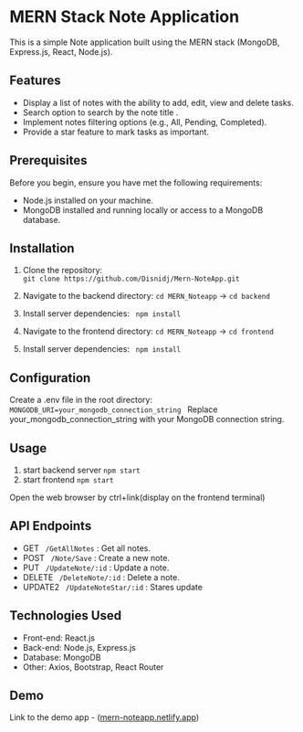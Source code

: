 # MERN Stack Note Application
This is a simple Note application built using the MERN stack (MongoDB, Express.js, React, Node.js).

## Features
* Display a list of notes with the ability to add, edit, view and delete tasks.
* Search option to search by the note title .
* Implement notes filtering options (e.g., All, Pending, Completed).
* Provide a star feature to mark tasks as important.

## Prerequisites
Before you begin, ensure you have met the following requirements:
* Node.js installed on your machine.
* MongoDB installed and running locally or access to a MongoDB database.

## Installation
1. Clone the repository:   
 ```git clone https://github.com/Disnidj/Mern-NoteApp.git ```

3. Navigate to the backend directory:
   ```cd MERN_Noteapp```
   -> ```cd backend```
   
5. Install server dependencies:
  ``` npm install```

6. Navigate to the frontend directory:
   ```cd MERN_Noteapp```
   -> ```cd frontend```

8. Install server dependencies:
  ``` npm install```

## Configuration
Create a .env file in the root directory:
```MONGODB_URI=your_mongodb_connection_string ```
Replace your_mongodb_connection_string with your MongoDB connection string.

## Usage
1. start backend server
   ```npm start```
2. start frontend
   ```npm start```

Open the web browser by ctrl+link(display on the frontend terminal)
     
## API Endpoints
* GET ``` /GetAllNotes``` : Get all notes.
* POST ``` /Note/Save``` : Create a new note.
* PUT ``` /UpdateNote/:id``` : Update a note.
* DELETE ``` /DeleteNote/:id``` : Delete a note.
* UPDATE2  ``` /UpdateNoteStar/:id``` : Stares update


## Technologies Used
* Front-end: React.js
* Back-end: Node.js, Express.js
* Database: MongoDB
* Other: Axios, Bootstrap, React Router

## Demo

   Link to the demo app - ([mern-noteapp.netlify.app](https://mern-noteapp.netlify.app/))
